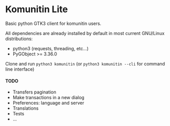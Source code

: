 # Komunitin Lite

Basic python GTK3 client for komunitin users.

All dependencies are already installed by default in most current GNU/Linux distributions:
- python3 (requests, threading, etc...)
- PyGObject >= 3.36.0

Clone and run `python3 komunitin` 
(or `python3 komunitin --cli` for command line interface)

#### TODO
- Transfers pagination
- Make transactions in a new dialog
- Preferences: language and server
- Translations
- Tests
- ... 

